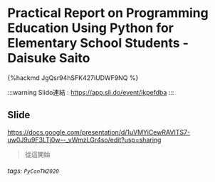# Practical Report on Programming Education Using Python for Elementary School Students - Daisuke Saito

{%hackmd JgQsr94hSFK427iUDWF9NQ %}

:::warning
Slido連結 : https://app.sli.do/event/ikpefdba
:::
## Slide
https://docs.google.com/presentation/d/1uVMYiCewRAVITS7-uw0J9u9F3LTj0w--_vWmzLGr4so/edit?usp=sharing
> 從這開始
      
###### tags: `PyConTW2020`
